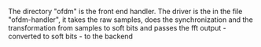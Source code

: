 
The directory "ofdm" is the front end handler. The driver is the
in the file "ofdm-handler", it takes the raw samples, does the
synchronization and the transformation from samples to soft bits
and passes the fft output - converted to soft bits - to
the backend

